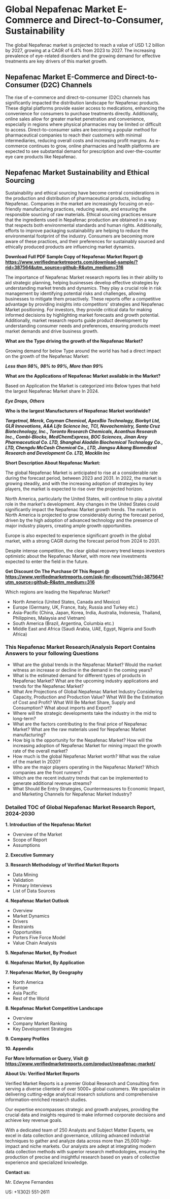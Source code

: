 <h1>Global Nepafenac Market E-Commerce and Direct-to-Consumer, Sustainability</h1><p class=""><p>The global Nepafenac market is projected to reach a value of USD 1.2 billion by 2027, growing at a CAGR of 6.4% from 2023 to 2027. The increasing prevalence of eye-related disorders and the growing demand for effective treatments are key drivers of this market growth.</p><h2>Nepafenac Market E-Commerce and Direct-to-Consumer (D2C) Channels</h2><p>The rise of e-commerce and direct-to-consumer (D2C) channels has significantly impacted the distribution landscape for Nepafenac products. These digital platforms provide easier access to medications, enhancing the convenience for consumers to purchase treatments directly. Additionally, online sales allow for greater market penetration and convenience, especially in regions where physical pharmacies may be limited or difficult to access. Direct-to-consumer sales are becoming a popular method for pharmaceutical companies to reach their customers with minimal intermediaries, reducing overall costs and increasing profit margins. As e-commerce continues to grow, online pharmacies and health platforms are expected to see substantial demand for prescription and over-the-counter eye care products like Nepafenac.</p><h2>Nepafenac Market Sustainability and Ethical Sourcing</h2><p>Sustainability and ethical sourcing have become central considerations in the production and distribution of pharmaceutical products, including Nepafenac. Companies in the market are increasingly focusing on eco-friendly manufacturing practices, reducing waste, and ensuring the responsible sourcing of raw materials. Ethical sourcing practices ensure that the ingredients used in Nepafenac production are obtained in a way that respects both environmental standards and human rights. Additionally, efforts to improve packaging sustainability are helping to reduce the environmental footprint of the industry. Consumers are becoming more aware of these practices, and their preferences for sustainably sourced and ethically produced products are influencing market dynamics.</p></p><p class=""><strong>Download Full PDF Sample Copy of Nepafenac Market Report @ <a href="https://www.verifiedmarketreports.com/download-sample/?rid=387564&utm_source=github-R&utm_medium=316" target="_blank">https://www.verifiedmarketreports.com/download-sample/?rid=387564&utm_source=github-R&utm_medium=316</a></strong></p><p>The importance of&nbsp;Nepafenac Market research reports lies in their ability to aid strategic planning, helping businesses develop effective strategies by understanding market trends and dynamics. They play a crucial role in risk management by identifying potential risks and challenges, allowing businesses to mitigate them proactively. These reports offer a competitive advantage by providing insights into competitors' strategies and Nepafenac Market positioning. For investors, they provide critical data for making informed decisions by highlighting market forecasts and growth potential. Additionally, market research reports guide product development by understanding consumer needs and preferences, ensuring products meet market demands and drive business growth.</p><p><strong>What are the&nbsp;Type driving the growth of the Nepafenac Market?</strong></p><p id="" class="">Growing demand for below Type around the world has had a direct impact on the growth of the Nepafenac Market:</p><p class=""><em><strong>Less than 98%, 98% to 99%, More than 99%</strong></em></p><p class=""><strong>What are the&nbsp;Applications&nbsp;of Nepafenac Market available in the Market?</strong></p><p id="" class="">Based on Application the Market is categorized into Below types that held the largest Nepafenac Market share In 2024.</p><p class=""><em><strong>Eye Drops, Others</strong></em></p><p class=""><strong>Who is the largest Manufacturers of Nepafenac Market worldwide?</strong></p><p><em><strong>Targetmol, Merck, Cayman Chemical, ApexBio Technology, Biorbyt Ltd, GLR Innovations, A&A Life Science Inc, TCI, Novachemistry, Santa Cruz Biotechnology, Inc., Toronto Research Chemicals, Acanthus Research Inc., Combi-Blocks, MedChemExpress, BOC Sciences, Jinan Arey Pharmaceutical Co. LTD, Shanghai Aladdin Biochemical Technology Co., LTD, Chengdu McCash Chemical Co., LTD, Jiangsu Aikang Biomedical Research and Development Co. LTD, Macklin Inc</strong></em></p><p id="" class=""><strong>Short Description About Nepafenac Market:</strong></p><p>The global Nepafenac Market is anticipated to rise at a considerable rate during the forecast period, between 2023 and 2031. In 2022, the market is growing steadily, and with the increasing adoption of strategies by key players, the market is expected to rise over the projected horizon.</p><p>North America, particularly the United States, will continue to play a pivotal role in the market's development. Any changes in the United States could significantly impact the Nepafenac Market growth trends. The market in North America is projected to grow considerably during the forecast period, driven by the high adoption of advanced technology and the presence of major industry players, creating ample growth opportunities.</p><p>Europe is also expected to experience significant growth in the global market, with a strong CAGR during the forecast period from 2024 to 2031.</p><p>Despite intense competition, the clear global recovery trend keeps investors optimistic about the Nepafenac Market, with more new investments expected to enter the field in the future.</p><p id="" class=""><strong>Get Discount On The Purchase Of This Report @ <a href="https://www.verifiedmarketreports.com/ask-for-discount/?rid=387564?utm_source=github-R&utm_medium=316" target="_blank">https://www.verifiedmarketreports.com/ask-for-discount/?rid=387564?utm_source=github-R&utm_medium=316</a></strong></p><p class="">Which regions are leading the Nepafenac Market?</p><ul><li>North America (United States, Canada and Mexico)</li><li>Europe (Germany, UK, France, Italy, Russia and Turkey etc.)</li><li>Asia-Pacific (China, Japan, Korea, India, Australia, Indonesia, Thailand, Philippines, Malaysia and Vietnam)</li><li>South America (Brazil, Argentina, Columbia etc.)</li><li>Middle East and Africa (Saudi Arabia, UAE, Egypt, Nigeria and South Africa)</li></ul><h3 id="" class="">This Nepafenac Market Research/Analysis Report Contains Answers to your following Questions</h3><ul><li>What are the global trends in the Nepafenac Market? Would the market witness an increase or decline in the demand in the coming years?</li><li>What is the estimated demand for different types of products in Nepafenac Market? What are the upcoming industry applications and trends for the Nepafenac Market?</li><li>What Are Projections of Global Nepafenac Market Industry Considering Capacity, Production and Production Value? What Will Be the Estimation of Cost and Profit? What Will Be Market Share, Supply and Consumption? What about imports and Export?</li><li>Where will the strategic developments take the industry in the mid to long-term?</li><li>What are the factors contributing to the final price of Nepafenac Market? What are the raw materials used for Nepafenac Market manufacturing?</li><li>How big is the opportunity for the Nepafenac Market? How will the increasing adoption of Nepafenac Market for mining impact the growth rate of the overall market?</li><li>How much is the global Nepafenac Market worth? What was the value of the market In 2020?</li><li>Who are the major players operating in the Nepafenac Market? Which companies are the front runners?</li><li>Which are the recent industry trends that can be implemented to generate additional revenue streams?</li><li>What Should Be Entry Strategies, Countermeasures to Economic Impact, and Marketing Channels for Nepafenac Market Industry?</li></ul><h3 id="" class="">Detailed TOC of Global Nepafenac Market Research Report, 2024-2030</h3><p id="" class=""><strong>1. Introduction of the Nepafenac Market</strong></p><ul><li>Overview of the Market</li><li>Scope of Report</li><li>Assumptions</li></ul><p id="" class=""><strong>2. Executive Summary</strong></p><p id="" class=""><strong>3. Research Methodology of Verified Market Reports</strong></p><ul><li>Data Mining</li><li>Validation</li><li>Primary Interviews</li><li>List of Data Sources</li></ul><p id="" class=""><strong>4. Nepafenac Market Outlook</strong></p><ul><li>Overview</li><li>Market Dynamics</li><li>Drivers</li><li>Restraints</li><li>Opportunities</li><li>Porters Five Force Model</li><li>Value Chain Analysis</li></ul><p id="" class=""><strong>5. Nepafenac Market, By Product</strong></p><p id="" class=""><strong>6. Nepafenac Market, By Application</strong></p><p id="" class=""><strong>7. Nepafenac Market, By Geography</strong></p><ul><li>North America</li><li>Europe</li><li>Asia Pacific</li><li>Rest of the World</li></ul><p id="" class=""><strong>8. Nepafenac Market Competitive Landscape</strong></p><ul><li>Overview</li><li>Company Market Ranking</li><li>Key Development Strategies</li></ul><p id="" class=""><strong>9. Company Profiles</strong></p><p id="" class=""><strong>10. Appendix</strong></p><p id="" class=""><strong>For More Information or Query, Visit @ <a href="https://www.verifiedmarketreports.com/product/nepafenac-market/" target="_blank">https://www.verifiedmarketreports.com/product/nepafenac-market/</a></strong></p><p id="" class=""><strong>About Us: Verified Market Reports</strong></p><p id="" class="">Verified Market Reports is a premier Global Research and Consulting firm serving a diverse clientele of over 5000+ global customers. We specialize in delivering cutting-edge analytical research solutions and comprehensive information-enriched research studies.</p><p id="" class="">Our expertise encompasses strategic and growth analyses, providing the crucial data and insights required to make informed corporate decisions and achieve key revenue goals.</p><p id="" class="">With a dedicated team of 250 Analysts and Subject Matter Experts, we excel in data collection and governance, utilizing advanced industrial techniques to gather and analyze data across more than 25,000 high-impact and niche markets. Our analysts are adept at integrating modern data collection methods with superior research methodologies, ensuring the production of precise and insightful research based on years of collective experience and specialized knowledge.</p><p id="" class=""><strong>Contact us:</strong></p><p id="" class="">Mr. Edwyne Fernandes</p><p id="" class="">US: +1(302) 551-2611</p>